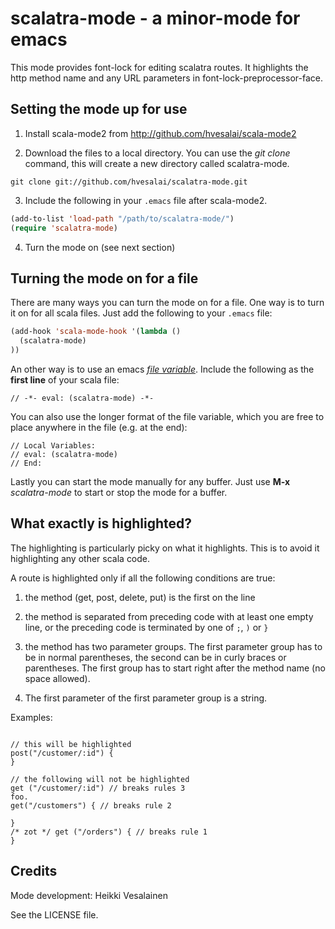# scalatra-mode - a minor-mode for emacs

This mode provides font-lock for editing scalatra routes. It
highlights the http method name and any URL parameters in
font-lock-preprocessor-face.

## Setting the mode up for use

1. Install scala-mode2 from http://github.com/hvesalai/scala-mode2

2. Download the files to a local directory. You can use the *git clone*
   command, this will create a new directory called scalatra-mode.
```
git clone git://github.com/hvesalai/scalatra-mode.git
```

3. Include the following in your `.emacs` file after scala-mode2. 
```lisp
(add-to-list 'load-path "/path/to/scalatra-mode/")
(require 'scalatra-mode)
```

4. Turn the mode on (see next section)

## Turning the mode on for a file

There are many ways you can turn the mode on for a file. One way is to
turn it on for all scala files. Just add the following to your
`.emacs` file:

```lisp
(add-hook 'scala-mode-hook '(lambda ()
  (scalatra-mode)
))
```

An other way is to use an emacs [*file
variable*](www.gnu.org/software/emacs/manual/html_node/emacs/Specifying-File-Variables.html). 
Include the following as the **first line** of your scala file:

```
// -*- eval: (scalatra-mode) -*-
```

You can also use the longer format of the file variable, which you are
free to place anywhere in the file (e.g. at the end):

```
// Local Variables:
// eval: (scalatra-mode)
// End:
```

Lastly you can start the mode manually for any buffer. Just use
**M-x** *scalatra-mode* to start or stop the mode for a buffer.

## What exactly is highlighted?

The highlighting is particularly picky on what it highlights. This is
to avoid it highlighting any other scala code. 

A route is highlighted only if all the following conditions are true:

1. the method (get, post, delete, put) is the first on the line

2. the method is separated from preceding code with at least one empty
   line, or the preceding code is terminated by one of `;`, `)` or `}`

3. the method has two parameter groups. The first parameter group has
   to be in normal parentheses, the second can be in curly braces or
   parentheses. The first group has to start right after the method
   name (no space allowed).

4. The first parameter of the first parameter group is a string. 

Examples:

```

// this will be highlighted
post("/customer/:id") {
}

// the following will not be highlighted
get ("/customer/:id") // breaks rules 3
foo.
get("/customers") { // breaks rule 2

}
/* zot */ get ("/orders") { // breaks rule 1
}
```

## Credits

Mode development: Heikki Vesalainen

See the LICENSE file.